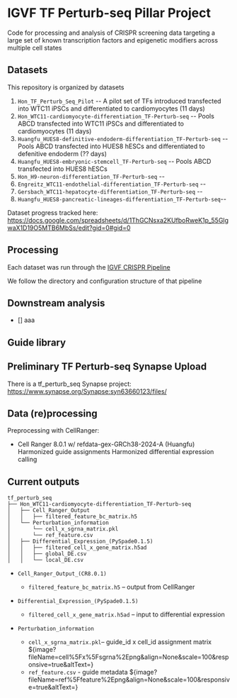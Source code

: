 # IGVF TF Perturb-seq Pillar Project
Code for processing and analysis of CRISPR screening data targeting a large set of known transcription factors and epigenetic modifiers across multiple cell states

## Datasets
This repository is organized by datasets

1. `Hon_TF_Perturb_Seq_Pilot` -- A pilot set of TFs introduced transfected into WTC11 iPSCs and differentiated to cardiomyocytes (11 days)
2. `Hon_WTC11-cardiomyocyte-differentiation_TF-Perturb-seq` -- Pools ABCD transfected into WTC11 iPSCs and differentiated to cardiomyocytes (11 days)
3. `Huangfu_HUES8-definitive-endoderm-differentiation_TF-Perturb-seq` -- Pools ABCD transfected into HUES8 hESCs and differentiated to defenitive endoderm (?? days)
4. `Huangfu_HUES8-embryonic-stemcell_TF-Perturb-seq` -- Pools ABCD transfected into HUES8 hESCs
5. `Hon_H9-neuron-differentiation_TF-Perturb-seq` --
6. `Engreitz_WTC11-endothelial-differentiation_TF-Perturb-seq` --
7. `Gersbach_WTC11-hepatocyte-differentiation_TF-Perturb-seq` --
8. `Huangfu_HUES8-pancreatic-lineages-differentiation_TF-Perturb-seq`--

Dataset progress tracked here: https://docs.google.com/spreadsheets/d/1ThGCNsxa2KUfboRweK1p_55GlgwaX1D19O5MTB6MbSs/edit?gid=0#gid=0

## Processing
Each dataset was run through the [IGVF CRISPR Pipeline](https://github.com/pinellolab/CRISPR_Pipeline)

We follow the directory and configuration structure of that pipeline

## Downstream analysis
- [] aaa

## Guide library


## Preliminary TF Perturb-seq Synapse Upload
There is a tf_perturb_seq Synapse project: https://www.synapse.org/Synapse:syn63660123/files/

## Data (re)processing
Preprocessing with CellRanger:
 - Cell Ranger 8.0.1 w/ refdata-gex-GRCh38-2024-A (Huangfu)
Harmonized guide assignments
Harmonized differential expression calling

## Current outputs

```
tf_perturb_seq
├── Hon_WTC11-cardiomyocyte-differentiation_TF-Perturb-seq
│   ├── Cell_Ranger_Output
│   │   ├── filtered_feature_bc_matrix.h5
│   └── Perturbation_information
│       └── cell_x_sgrna_matrix.pkl
│       └── ref_feature.csv
│   ├── Differential_Expression_(PySpade0.1.5)
│   │   ├── filtered_cell_x_gene_matrix.h5ad
│   │   ├── global_DE.csv
│   │   └── local_DE.csv
```

* `Cell_Ranger_Output_(CR8.0.1)`
    * `filtered_feature_bc_matrix.h5` – output from CellRanger

* `Differential_Expression_(PySpade0.1.5)`
    * `filtered_cell_x_gene_matrix.h5ad` – input to differential expression

* `Perturbation_information`
    * `cell_x_sgrna_matrix.pkl`– guide_id x cell_id assignment matrix
    ${image?fileName=cell%5Fx%5Fsgrna%2Epng&align=None&scale=100&responsive=true&altText=}
    * `ref_feature.csv` - guide metadata
    ${image?fileName=ref%5Ffeature%2Epng&align=None&scale=100&responsive=true&altText=}
